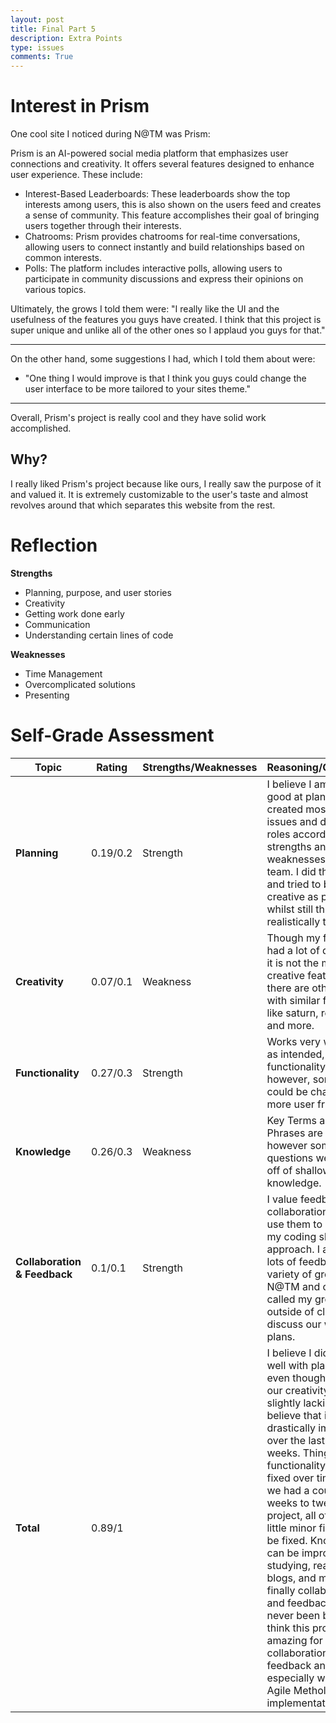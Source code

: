 ```yaml
---
layout: post
title: Final Part 5
description: Extra Points
type: issues
comments: True
---
```


# Interest in Prism

One cool site I noticed during N@TM was Prism:

Prism is an AI-powered social media platform that emphasizes user connections and creativity. It offers several features designed to enhance user experience. These include:​

- Interest-Based Leaderboards: These leaderboards show the top interests among users, this is also shown on the users feed and creates a sense of community. This feature accomplishes their goal of bringing users together through their interests.​
- Chatrooms: Prism provides chatrooms for real-time conversations, allowing users to connect instantly and build relationships based on common interests.​
- Polls: The platform includes interactive polls, allowing users to participate in community discussions and express their opinions on various topics.​

Ultimately, the grows I told them were: "I really like the UI and the usefulness of the features you guys have created. I think that this project is super unique and unlike all of the other ones so I applaud you guys for that."

---

On the other hand, some suggestions I had, which I told them about were:

- "One thing I would improve is that I think you guys could change the user interface to be more tailored to your sites theme."

---

Overall, Prism's project is really cool and they have solid work accomplished. 

## Why?

I really liked Prism's project because like ours, I really saw the purpose of it and valued it. It is extremely customizable to the user's taste and almost revolves around that which separates this website from the rest.

# Reflection

**Strengths**
- Planning, purpose, and user stories
- Creativity
- Getting work done early
- Communication
- Understanding certain lines of code

**Weaknesses**
- Time Management
- Overcomplicated solutions
- Presenting

# Self-Grade Assessment

| Topic                     | Rating  | Strengths/Weaknesses  | Reasoning/Comments                                 |
|---------------------------|----------------|-----------------------|----------------------------------------------------|
| **Planning**        | 0.19/0.2            | Strength              | I believe I am very good at planning, I created most of the issues and designated roles according to strengths and weaknesses of my team. I did things early and tried to be as creative as possible whilst still thinking realistically time-wise. |
| **Creativity**    | 0.07/0.1            | Weakness              | Though my feature had a lot of depth to it, it is not the most creative feature as there are other apps with similar features like saturn, reminders, and more. |
| **Functionality**    | 0.27/0.3            | Strength              | Works very well and as intended, user functionality is well however, some parts could be change to be more user friendly. |
| **Knowledge**        | 0.26/0.3            | Weakness              | Key Terms and Phrases are known, however some MCQ questions were missed off of shallow knowledge. |
| **Collaboration & Feedback** | 0.1/0.1           | Strength              | I value feedback and collaboration, and I use them to improve my coding skills and approach. I also gave lots of feedback to a variety of groups at N@TM and often called my group outside of class to discuss our website plans. |
| **Total** | 0.89/1 | | I believe I did fairly well with planning, and even though I believed our creativity was slightly lacking, I believe that it has drastically improved over the last 12 weeks. Things like functionality can be fixed over time and if we had a couple more weeks to tweak this project, all of these little minor fixes would be fixed. Knowledge can be improved by studying, reading blogs, and more, and finally collaboration and feedback have never been better. I think this project was amazing for collaboration and feedback and especially with the Agile Methology implementation. |
